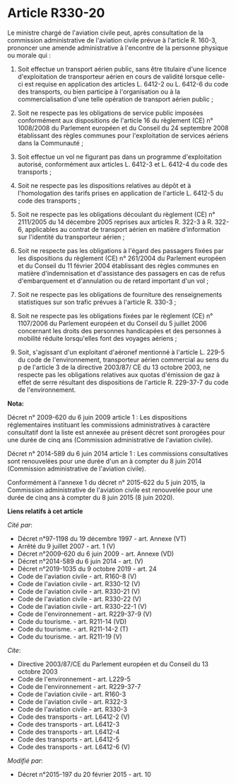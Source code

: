 # Article R330-20

Le ministre chargé de l'aviation civile peut, après consultation de la commission administrative de l'aviation civile prévue
à l'article R. 160-3, prononcer une amende administrative à l'encontre de la personne physique ou morale qui : 

1. Soit effectue un transport aérien public, sans être titulaire d'une licence d'exploitation de transporteur aérien en cours
de validité lorsque celle-ci est requise en application des articles L. 6412-2 ou L. 6412-6 du code des transports, ou bien
participe à l'organisation ou à la commercialisation d'une telle opération de transport aérien public ; 

2. Soit ne respecte pas les obligations de service public imposées conformément aux dispositions de l'article 16 du règlement
(CE) n° 1008/2008 du Parlement européen et du Conseil du 24 septembre 2008 établissant des règles communes pour
l'exploitation de services aériens dans la Communauté ; 

3. Soit effectue un vol ne figurant pas dans un programme d'exploitation autorisé, conformément aux articles L. 6412-3 et L.
6412-4 du code des transports ; 

4. Soit ne respecte pas les dispositions relatives au dépôt et à l'homologation des tarifs prises en application de l'article
L. 6412-5 du code des transports ; 

5. Soit ne respecte pas les obligations découlant du règlement (CE) n° 2111/2005 du 14 décembre 2005 reprises aux articles R.
322-3 à R. 322-6, applicables au contrat de transport aérien en matière d'information sur l'identité du transporteur
aérien ; 

6. Soit ne respecte pas les obligations à l'égard des passagers fixées par les dispositions du règlement (CE) n° 261/2004 du
Parlement européen et du Conseil du 11 février 2004 établissant des règles communes en matière d'indemnisation et
d'assistance des passagers en cas de refus d'embarquement et d'annulation ou de retard important d'un vol ; 

7. Soit ne respecte pas les obligations de fourniture des renseignements statistiques sur son trafic prévues à l'article R.
330-3 ; 

8. Soit ne respecte pas les obligations fixées par le règlement (CE) n° 1107/2006 du Parlement européen et du Conseil du 5
juillet 2006 concernant les droits des personnes handicapées et des personnes à mobilité réduite lorsqu'elles font des
voyages aériens ; 

9. Soit, s'agissant d'un exploitant d'aéronef mentionné à l'article L. 229-5 du code de l'environnement, transporteur aérien
commercial au sens du p de l'article 3 de la directive 2003/87/ CE du 13 octobre 2003, ne respecte pas les obligations
relatives aux quotas d'émission de gaz à effet de serre résultant des dispositions de l'article R. 229-37-7 du code de
l'environnement.

**Nota:**

Décret n° 2009-620 du 6 juin 2009 article 1 : Les dispositions réglementaires instituant les commissions administratives à
caractère consultatif dont la liste est annexée au présent décret sont prorogées pour une durée de cinq ans (Commission
administrative de l'aviation civile).

Décret n° 2014-589 du 6 juin 2014 article 1 : Les commissions consultatives sont renouvelées pour une durée d'un an à compter
du 8 juin 2014 (Commission administrative de l'aviation civile).

Conformément à l'annexe 1 du décret n° 2015-622 du 5 juin 2015, la Commission administrative de l'aviation civile est
renouvelée pour une durée de cinq ans à compter du 8 juin 2015 (8 juin 2020).

**Liens relatifs à cet article**

_Cité par_:

  - Décret n°97-1198 du 19 décembre 1997 - art. Annexe (VT)
  - Arrêté du 9 juillet 2007 - art. 1 (V)
  - Décret n°2009-620 du 6 juin 2009 - art. Annexe (VD)
  - Décret n°2014-589 du 6 juin 2014 - art. (V)
  - Décret n°2019-1035 du 9 octobre 2019 - art. 24
  - Code de l'aviation civile - art. R160-8 (V)
  - Code de l'aviation civile - art. R330-12 (V)
  - Code de l'aviation civile - art. R330-21 (V)
  - Code de l'aviation civile - art. R330-22 (V)
  - Code de l'aviation civile - art. R330-22-1 (V)
  - Code de l'environnement - art. R229-37-9 (V)
  - Code du tourisme. - art. R211-14 (VD)
  - Code du tourisme. - art. R211-14-2 (T)
  - Code du tourisme. - art. R211-19 (V)

_Cite_:

  - Directive 2003/87/CE du Parlement européen et du Conseil du 13 octobre 2003
  - Code de l'environnement - art. L229-5
  - Code de l'environnement - art. R229-37-7
  - Code de l'aviation civile - art. R160-3
  - Code de l'aviation civile - art. R322-3
  - Code de l'aviation civile - art. R330-3
  - Code des transports - art. L6412-2 (V)
  - Code des transports - art. L6412-3
  - Code des transports - art. L6412-4
  - Code des transports - art. L6412-5
  - Code des transports - art. L6412-6 (V)

_Modifié par_:

  - Décret n°2015-197 du 20 février 2015 - art. 10
